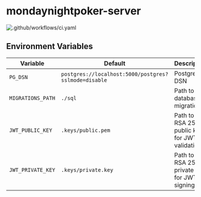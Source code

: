 # mondaynightpoker-server

![.github/workflows/ci.yaml](https://github.com/weters/mondaynightpoker-server/workflows/.github/workflows/ci.yaml/badge.svg)

## Environment Variables

Variable | Default | Description
--- | --- | ---
`PG_DSN` | `postgres://localhost:5000/postgres?sslmode=disable` | PostgreSQL DSN
`MIGRATIONS_PATH` | `./sql` | Path to the database migrations
`JWT_PUBLIC_KEY` | `.keys/public.pem` | Path to the RSA 256 public key for JWT validation
`JWT_PRIVATE_KEY` | `.keys/private.key` | Path to the RSA 256 private key for JWT signing
